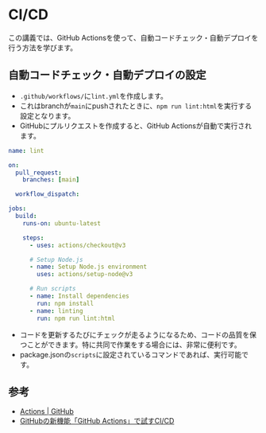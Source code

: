 CI/CD
==

この講義では、GitHub Actionsを使って、自動コードチェック・自動デプロイを行う方法を学びます。

## 自動コードチェック・自動デプロイの設定

- `.github/workflows/`に`lint.yml`を作成します。
- これはbranchが`main`にpushされたときに、`npm run lint:html`を実行する設定となります。
- GitHubにプルリクエストを作成すると、GitHub Actionsが自動で実行されます。

```yml
name: lint

on:
  pull_request:
    branches: [main]

  workflow_dispatch:

jobs:
  build:
    runs-on: ubuntu-latest

    steps:
      - uses: actions/checkout@v3

      # Setup Node.js
      - name: Setup Node.js environment
        uses: actions/setup-node@v3

      # Run scripts
      - name: Install dependencies
        run: npm install
      - name: linting
        run: npm run lint:html

```

- コードを更新するたびにチェックが走るようになるため、コードの品質を保つことができます。特に共同で作業をする場合には、非常に便利です。
- package.jsonの`scripts`に設定されているコマンドであれば、実行可能です。

## 参考

- [Actions | GitHub](https://github.co.jp/features/actions)
- [GitHubの新機能「GitHub Actions」で試すCI/CD](https://knowledge.sakura.ad.jp/23478/)